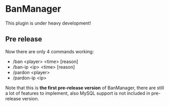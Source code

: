 # BanManager
This plugin is under heavy development!

## Pre release
Now there are only 4 commands working:
- /ban &lt;player&gt; &lt;time&gt; [reason]
- /ban-ip &lt;ip&gt; &lt;time&gt; [reason]
- /pardon &lt;player&gt;
- /pardon-ip &lt;ip&gt;

Note that this is **the first pre-release version** of BanManager, there are still a lot of features to implement, also MySQL support is not included in pre-release version.
